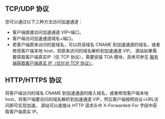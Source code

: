 ## TCP/UDP 协议
您可以通过以下三种方法访问加速通道：
-	客户端直接访问加速通道 VIP+端口。
-	客户端访问加速通道域名+端口。
-	若客户端原来访问的是域名，可以将该域名 CNAME 到加速通道的域名，或者修改客户端本地 host，将原来访问的域名解析到加速通道 VIP。
源站如果需要获取客户端真实IP（仅 TCP 协议），需要安装 TOA 模块，具体可参见 [服务端获取客户端真实 IP（仅针对 TCP 协议）](https://cloud.tencent.com/document/product/608/14429)。

## HTTP/HTTPS 协议
将客户端访问的域名 CNAME 到加速通道的接入域名，或者修改客户端本地 host，将客户端要访问的域名解析到加速通道 VIP，然后客户端按照协议+URL访问即可实现加速。
源站可以直接从 HTTP 请求头中 X-Forwarded-For 字段中获取客户端真实 IP。

